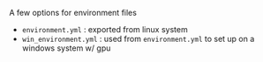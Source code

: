 A few options for environment files

- `environment.yml` : exported from linux system
- `win_environment.yml` : used from `environment.yml` to set up on a windows system w/ gpu
